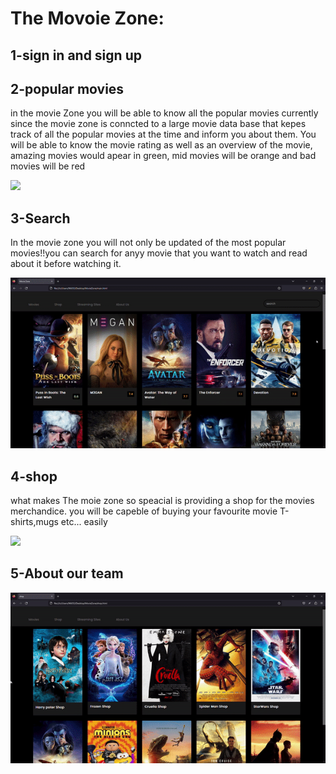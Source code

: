 # The Movoie Zone:

## 1-sign in and sign up





## 2-popular movies
in the movie Zone you will be able to know all the popular movies currently since the movie zone is conncted to a large movie data base that kepes track of all the popular movies at the time and inform you about them.
You will be able to know the movie rating as well as an overview of the movie, amazing movies would apear in green, mid movies will be orange and bad movies will be red


![](https://github.com/muneeraAlnamlah/CS346_Project/blob/main/MovieMain.gif)






## 3-Search
In the movie zone you will not only be updated of the most popular movies!!you can search for anyy movie that you want to watch and read about it before watching it.


![](https://github.com/muneeraAlnamlah/CS346_Project/blob/main/Search.gif)



## 4-shop
what makes The moie zone so speacial is providing a shop for the movies merchandice. you will be capeble of buying your favourite movie T-shirts,mugs etc... easily


![](https://github.com/muneeraAlnamlah/CS346_Project/blob/main/shop.gif)


## 5-About our team


![](https://github.com/muneeraAlnamlah/CS346_Project/blob/main/AboutUs.gif)

